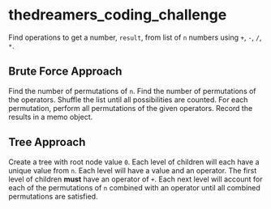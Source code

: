 # thedreamers_coding_challenge

Find operations to get a number, `result`, from list of `n` numbers using `+`, `-`, `/`, `*`.


## Brute Force Approach

Find the number of permutations of `n`. Find the number of permutations of the operators. Shuffle the list until all possibilities are counted. For each permutation, perform all permutations of the given operators. Record the results in a memo object.


## Tree Approach

Create a tree with root node value `0`. Each level of children will each have a unique value from `n`. Each level will have a value and an operator. The first level of children **must** have an operator of `+`. Each next level will account for each of the permutations of `n` combined with an operator until all combined permutations are satisfied.

